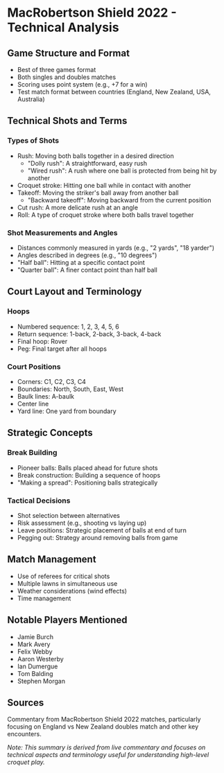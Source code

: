 # MacRobertson Shield 2022 - Technical Analysis

## Game Structure and Format
- Best of three games format
- Both singles and doubles matches
- Scoring uses point system (e.g., +7 for a win)
- Test match format between countries (England, New Zealand, USA, Australia)

## Technical Shots and Terms
### Types of Shots
- Rush: Moving both balls together in a desired direction
  - "Dolly rush": A straightforward, easy rush
  - "Wired rush": A rush where one ball is protected from being hit by another
- Croquet stroke: Hitting one ball while in contact with another
- Takeoff: Moving the striker's ball away from another ball
  - "Backward takeoff": Moving backward from the current position
- Cut rush: A more delicate rush at an angle
- Roll: A type of croquet stroke where both balls travel together

### Shot Measurements and Angles
- Distances commonly measured in yards (e.g., "2 yards", "18 yarder")
- Angles described in degrees (e.g., "10 degrees")
- "Half ball": Hitting at a specific contact point
- "Quarter ball": A finer contact point than half ball

## Court Layout and Terminology
### Hoops
- Numbered sequence: 1, 2, 3, 4, 5, 6
- Return sequence: 1-back, 2-back, 3-back, 4-back
- Final hoop: Rover
- Peg: Final target after all hoops

### Court Positions
- Corners: C1, C2, C3, C4
- Boundaries: North, South, East, West
- Baulk lines: A-baulk
- Center line
- Yard line: One yard from boundary

## Strategic Concepts
### Break Building
- Pioneer balls: Balls placed ahead for future shots
- Break construction: Building a sequence of hoops
- "Making a spread": Positioning balls strategically

### Tactical Decisions
- Shot selection between alternatives
- Risk assessment (e.g., shooting vs laying up)
- Leave positions: Strategic placement of balls at end of turn
- Pegging out: Strategy around removing balls from game

## Match Management
- Use of referees for critical shots
- Multiple lawns in simultaneous use
- Weather considerations (wind effects)
- Time management

## Notable Players Mentioned
- Jamie Burch
- Mark Avery
- Felix Webby
- Aaron Westerby
- Ian Dumergue
- Tom Balding
- Stephen Morgan

## Sources
Commentary from MacRobertson Shield 2022 matches, particularly focusing on England vs New Zealand doubles match and other key encounters.

*Note: This summary is derived from live commentary and focuses on technical aspects and terminology useful for understanding high-level croquet play.*
